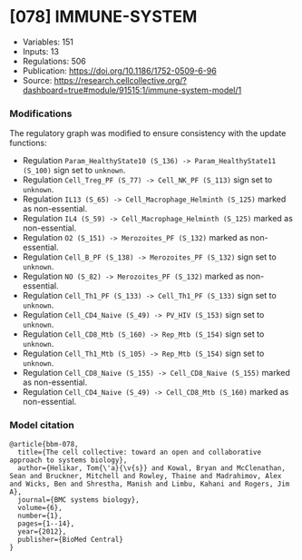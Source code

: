 # \[078\] IMMUNE-SYSTEM

 - Variables: 151
 - Inputs: 13
 - Regulations: 506
 - Publication: https://doi.org/10.1186/1752-0509-6-96
 - Source: https://research.cellcollective.org/?dashboard=true#module/91515:1/immune-system-model/1


### Modifications

The regulatory graph was modified to ensure consistency with the update functions:

 - Regulation `Param_HealthyState10 (S_136) -> Param_HealthyState11 (S_100)` sign set to `unknown`.
 - Regulation `Cell_Treg_PF (S_77) -> Cell_NK_PF (S_113)` sign set to `unknown`.
 - Regulation `IL13 (S_65) -> Cell_Macrophage_Helminth (S_125)` marked as non-essential.
 - Regulation `IL4 (S_59) -> Cell_Macrophage_Helminth (S_125)` marked as non-essential.
 - Regulation `O2 (S_151) -> Merozoites_PF (S_132)` marked as non-essential.
 - Regulation `Cell_B_PF (S_138) -> Merozoites_PF (S_132)` sign set to `unknown`.
 - Regulation `NO (S_82) -> Merozoites_PF (S_132)` marked as non-essential.
 - Regulation `Cell_Th1_PF (S_133) -> Cell_Th1_PF (S_133)` sign set to `unknown`.
 - Regulation `Cell_CD4_Naive (S_49) -> PV_HIV (S_153)` sign set to `unknown`.
 - Regulation `Cell_CD8_Mtb (S_160) -> Rep_Mtb (S_154)` sign set to `unknown`.
 - Regulation `Cell_Th1_Mtb (S_105) -> Rep_Mtb (S_154)` sign set to `unknown`.
 - Regulation `Cell_CD8_Naive (S_155) -> Cell_CD8_Naive (S_155)` marked as non-essential.
 - Regulation `Cell_CD4_Naive (S_49) -> Cell_CD8_Mtb (S_160)` marked as non-essential.


### Model citation

```
@article{bbm-078,
  title={The cell collective: toward an open and collaborative approach to systems biology},
  author={Helikar, Tom{\'a}{\v{s}} and Kowal, Bryan and McClenathan, Sean and Bruckner, Mitchell and Rowley, Thaine and Madrahimov, Alex and Wicks, Ben and Shrestha, Manish and Limbu, Kahani and Rogers, Jim A},
  journal={BMC systems biology},
  volume={6},
  number={1},
  pages={1--14},
  year={2012},
  publisher={BioMed Central}
}

```

